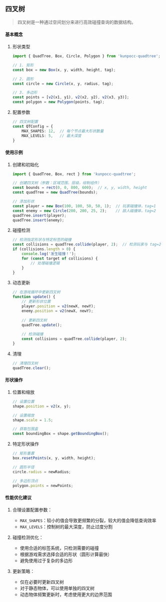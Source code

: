 ## 四叉树
> 四叉树是一种通过空间划分来进行高效碰撞查询的数据结构。

#### 基本概念

1. 形状类型

   ```typescript
   import { QuadTree, Box, Circle, Polygon } from 'kunpocc-quadtree';
   
   // 1. 矩形
   const box = new Box(x, y, width, height, tag);
   
   // 2. 圆形
   const circle = new Circle(x, y, radius, tag);
   
   // 3. 多边形
   const points = [v2(x1, y1), v2(x2, y2), v2(x3, y3)];
   const polygon = new Polygon(points, tag);
   ```

2. 配置参数

   ```typescript
   // 四叉树配置
   const QTConfig = {
       MAX_SHAPES: 12,  // 每个节点最大形状数量
       MAX_LEVELS: 5,   // 最大深度
   }
   ```

   
#### 使用示例

1. 创建和初始化

   ```typescript
   import { QuadTree, Box, rect } from 'kunpocc-quadtree';
   
   // 创建四叉树（参数：区域范围，层级，绘制组件）
   const bounds = rect(0, 0, 800, 600);  // x, y, width, height
   const quadTree = new QuadTree(bounds);
   
   // 添加形状
   const player = new Box(100, 100, 50, 50, 1);  // 玩家碰撞体，tag=1
   const enemy = new Circle(200, 200, 25, 2);    // 敌人碰撞体，tag=2
   quadTree.insert(player);
   quadTree.insert(enemy);
   ```

2. 碰撞检测

   ```typescript
   // 检测指定形状与特定标签的碰撞
   const collisions = quadTree.collide(player, 2);  // 检测玩家与 tag=2 的形状碰撞
   if (collisions.length > 0) {
       console.log('发生碰撞！');
       for (const target of collisions) {
           // 处理碰撞逻辑
       }
   }
   ```

3. 动态更新

   ```typescript
   // 在游戏循环中更新四叉树
   function update() {
       // 更新形状位置
       player.position = v2(newX, newY);
       enemy.position = v2(newX, newY);
       
       // 更新四叉树
       quadTree.update();
       
       // 检测碰撞
       const collisions = quadTree.collide(player, 2);
   }
   ```

4. 清理

   ```typescript
   // 清理四叉树
   quadTree.clear();
   ```

   
#### 形状操作

1. 位置和缩放

   ```typescript
   // 设置位置
   shape.position = v2(x, y);
   
   // 设置缩放
   shape.scale = 1.5;
   
   // 获取包围盒
   const boundingBox = shape.getBoundingBox();
   ```

2. 特定形状操作

   ```typescript
   // 矩形重置
   box.resetPoints(x, y, width, height);
   
   // 圆形半径
   circle.radius = newRadius;
   
   // 多边形顶点
   polygon.points = newPoints;
   ```

   
#### 性能优化建议

1. 合理设置配置参数：
   - `MAX_SHAPES`：较小的值会导致更频繁的分裂，较大的值会降低查询效率
   - `MAX_LEVELS`：控制树的最大深度，防止过度分割

2. 碰撞检测优化：
   - 使用合适的标签系统，只检测需要的碰撞
   - 根据游戏需求选择合适的形状（圆形计算最快）
   - 避免使用过于复杂的多边形

3. 更新策略：
   - 仅在必要时更新四叉树
   - 对于静态物体，可以使用单独的四叉树
   - 动态物体频繁更新时，考虑使用更大的边界范围